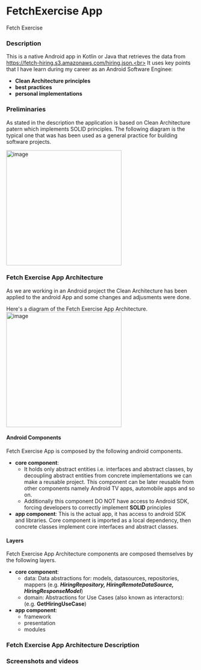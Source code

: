 # FetchExercise App 
Fetch Exercise

### Description 
This is a native Android app in Kotlin or Java that retrieves the data from https://fetch-hiring.s3.amazonaws.com/hiring.json.<br>
It uses key points that I have learn during my career as an Android Software Enginee: 
- **Clean Architecture principles**
- **best practices** 
- **personal implementations**

### Preliminaries

As stated in the description the application is based on Clean Architecture patern which implements SOLID principles. The following diagram is the typical one that was has been used as a general practice for building software projects.

  <img width="306" alt="image" src="https://github.com/javarmgar/FetchExercise/assets/21993768/b175bb3e-707b-4ed9-98ef-7e2ecbf5418f">


### Fetch Exercise App Architecture

As we are working in an Android project the Clean Architecture has been applied to the android App and some changes and adjusments were done.

Here's a diagram of the Fetch Exercise App Architecture.<br>
  <img width="306" alt="image" src="https://github.com/javarmgar/FetchExercise/assets/21993768/b175bb3e-707b-4ed9-98ef-7e2ecbf5418f">

#### Android Components
Fetch Exercise App is composed by the following android components.
- **core component**:
  - It holds only abstract entities i.e. interfaces and abstract classes, by decoupling abstract entities from concrete implementations we can make a reusable project. This component can be later reusable from other components namely Android TV apps, automobile apps and so on.
  - Additionally this component DO NOT have access to Android SDK, forcing developers to correctly implement **SOLID** principles
- **app component**: This is the actual app, it has access to android SDK and libraries. Core component is imported as a local dependency, then concrete classes implement core interfaces and abstract classes.


#### Layers
Fetch Exercise App Architecture components are composed themselves by the following layers.
- **core component**:
  - data: Data abstractions for: models, datasources, repositories, mappers (e.g. **_HiringRepository, HiringRemoteDataSource, HiringResponseModel_**)
  - domain: Abstractions for Use Cases (also known as interactors):  (e.g. **GetHiringUseCase**)
- **app component**:
  - framework
  - presentation
  - modules

  
### Fetch Exercise App Architecture Description


### Screenshots and videos 
